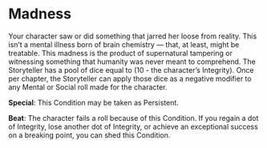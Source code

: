 # Madness

Your character saw or did something that jarred her
loose from reality. This isn’t a mental illness born of brain
chemistry — that, at least, might be treatable. This madness
is the product of supernatural tampering or witnessing something that humanity was never meant to comprehend. The
Storyteller has a pool of dice equal to (10 - the character’s
Integrity). Once per chapter, the Storyteller can apply those
dice as a negative modifier to any Mental or Social roll made
for the character.

**Special**: This Condition may be taken as Persistent.

**Beat**: The character fails a roll because of this Condition.
If you regain a dot of Integrity, lose another dot of Integrity,
or achieve an exceptional success on a breaking point, you
can shed this Condition.